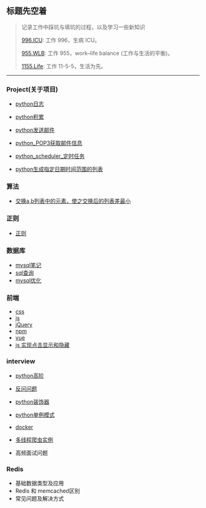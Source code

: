 ## 标题先空着
> 记录工作中踩坑与填坑的过程，以及学习一些新知识
>
> [996.ICU](https://github.com/996icu/996.ICU): 工作 996，生病 ICU。
>
> [955.WLB](https://github.com/formulahendry/955.WLB): 工作 955，work–life balance (工作与生活的平衡)。
>
> [1155.Life](https://github.com/formulahendry/1155.Life): 工作 11-5-5，生活为先。

***

### Project(关于项目)

- [python日志](https://github.com/ccname/SustailabilityStudy/blob/master/Project/python%20%E6%97%A5%E5%BF%97.md)

- [python积累](https://github.com/ccname/SustailabilityStudy/blob/master/Project/python积累.md)

- [python发送邮件](https://github.com/ccname/SustailabilityStudy/blob/master/Project/python发送邮件.md)

- [python_POP3获取邮件信息](https://github.com/ccname/SustailabilityStudy/blob/master/Project/python_POP3获取邮件信息.md)

- [python_scheduler_定时任务](https://github.com/ccname/SustailabilityStudy/blob/master/Project/python_scheduler_定时任务.md)

- [python生成指定日期时间范围的列表](https://github.com/ccname/SustailabilityStudy/blob/master/Project/python生成指定日期时间范围的列表.md)

  

### 算法

- [交换a,b列表中的元素，使之交换后的列表差最小](https://github.com/ccname/SustailabilityStudy/blob/master/%E7%AE%97%E6%B3%95/python%20%E9%80%9A%E8%BF%87%E4%BA%A4%E6%8D%A2a%2Cb%E5%88%97%E8%A1%A8%E4%B8%AD%E7%9A%84%E5%85%83%E7%B4%A0%EF%BC%8C%E4%BD%BF%E4%B9%8B%E4%BA%A4%E6%8D%A2%E5%90%8E%E7%9A%84%E5%88%97%E8%A1%A8%E5%B7%AE%E6%9C%80%E5%B0%8F.md)

### 正则

- [正则](https://github.com/ccname/SustailabilityStudy/blob/master/%E6%AD%A3%E5%88%99/re.md)

### 数据库

- [mysql笔记](https://github.com/ccname/SustailabilityStudy/blob/master/数据库/mysql笔记.md)
- [sql查询](https://github.com/ccname/SustailabilityStudy/blob/master/数据库/sql查询.md)
- [mysql优化](https://github.com/ccname/SustailabilityStudy/blob/master/数据库/优化.md)

### 前端

- [css](https://github.com/ccname/SustailabilityStudy/blob/master/%E5%89%8D%E7%AB%AF/css.md)
- [js](https://github.com/ccname/SustailabilityStudy/blob/master/%E5%89%8D%E7%AB%AF/js.md)
- [jQuery](https://github.com/ccname/SustailabilityStudy/blob/master/%E5%89%8D%E7%AB%AF/jQuery.md)
- [npm](https://github.com/ccname/SustailabilityStudy/blob/master/%E5%89%8D%E7%AB%AF/npm.md)
- [vue ](https://github.com/ccname/SustailabilityStudy/blob/master/前端/vue%20杂七杂八.md)
- [js 实现点击显示和隐藏](https://github.com/ccname/SustailabilityStudy/blob/master/前端/js%20实现点击显示和隐藏.md)

### interview

- [python高阶](https://github.com/ccname/SustailabilityStudy/blob/master/interview/python高阶.md)
- [反问问题](https://github.com/ccname/SustailabilityStudy/blob/master/interview/反问问题.md)
- [python装饰器](https://github.com/ccname/SustailabilityStudy/blob/master/interview/python装饰器.md)
- [python单例模式](https://github.com/ccname/SustailabilityStudy/blob/master/interview/python单例模式.md)
- [docker](https://github.com/ccname/SustailabilityStudy/blob/master/interview/docker.md)

- [多线程爬虫实例](https://github.com/ccname/SustailabilityStudy/blob/master/interview/多线程爬虫实例.md)
- 高频面试问题

### Redis

- 基础数据类型及应用
- Redis 和 memcached区别
- 常见问题及解决方式

